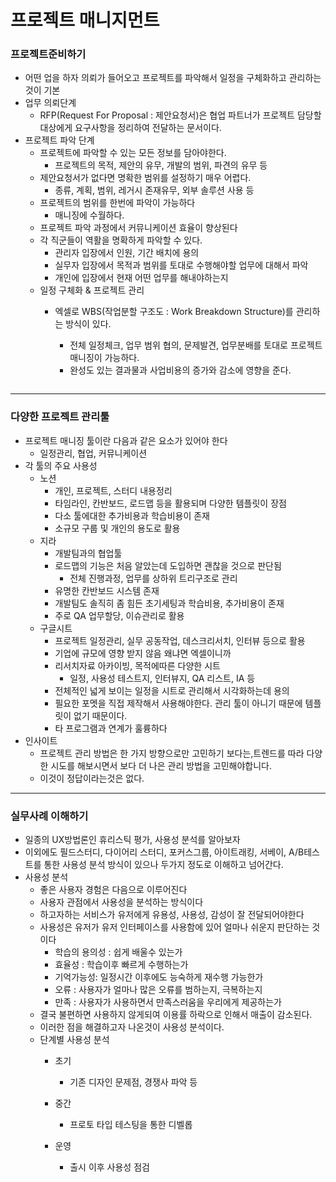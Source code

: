 # 프로젝트 매니지먼트

### 프로젝트준비하기

* 어떤 업을 하자 의뢰가 들어오고 프로젝트를 파악해서 일정을 구체화하고 관리하는 것이 기본
* 업무 의뢰단계
  * RFP(Request For Proposal : 제안요청서)은 협업 파트너가 프로젝트 담당할 대상에게 요구사항을 정리하여 전달하는 문서이다.
* 프로젝트 파악 단계
  * 프로젝트에 파악할 수 있는 모든 정보를 담아야한다.
    * 프로젝트의 목적, 제안의 유무, 개발의 범위, 파견의 유무 등
  * 제안요청서가 없다면 명확한 범위를 설정하기 매우 어렵다.
    * 종류, 계획, 범위, 레거시 존재유무, 외부 솔루션 사용 등
  * 프로젝트의 범위를 한번에 파악이 가능하다
    * 매니징에 수월하다.
  * 프로젝트 파악 과정에서 커뮤니케이션 효율이 향상된다
  * 각 직군들이 역활을 명확하게 파악할 수 있다.
    * 관리자 입장에서 인원, 기간 배치에 용의
    * 실무자 입장에서 목적과 범위를 토대로 수행해야할 업무에 대해서 파악
    * 개인에 입장에서 현재 어떤 업무를 해내야하는지
  * 일정 구체화 & 프로젝트 관리
    *   엑셀로 WBS(작업분할 구조도 : Work Breakdown Structure)를 관리하는 방식이 있다.

        * 전체 일정체크, 업무 범위 협의, 문제발견, 업무분배를 토대로 프로젝트 매니징이 가능하다.
        * 완성도 있는 결과물과 사업비용의 증가와 감소에 영향을 준다.



        <figure><img src="https://file.notion.so/f/s/c0a0674c-a2f4-466d-b1c8-7c82849720ce/%E1%84%89%E1%85%B3%E1%84%8F%E1%85%B3%E1%84%85%E1%85%B5%E1%86%AB%E1%84%89%E1%85%A3%E1%86%BA_2023-05-02_%E1%84%8B%E1%85%A9%E1%84%92%E1%85%AE_1.04.33.png?id=3ad989ee-90c6-444d-ae0f-daed178eaa85&#x26;table=block&#x26;spaceId=72d2560e-b4fe-4909-9fbb-0acc6bb93317&#x26;expirationTimestamp=1683277286253&#x26;signature=m0gKEOJtRX74MKwMzMvlpDTdtQAh9rfQl3VsYCtKRBE&#x26;downloadName=%E1%84%89%E1%85%B3%E1%84%8F%E1%85%B3%E1%84%85%E1%85%B5%E1%86%AB%E1%84%89%E1%85%A3%E1%86%BA+2023-05-02+%E1%84%8B%E1%85%A9%E1%84%92%E1%85%AE+1.04.33.png" alt=""><figcaption></figcaption></figure>

***

### 다양한 프로젝트 관리툴

* 프로젝트 매니징 툴이란 다음과 같은 요소가 있어야 한다
  * 일정관리, 협업, 커뮤니케이션
* 각 툴의 주요 사용성
  * 노션
    * 개인, 프로젝트, 스터디 내용정리
    * 타임라인, 칸반보드, 로드맵 등을 활용되며 다양한 템플릿이 장점
    * 다소 툴에대한 추가비용과 학습비용이 존재
    * 소규모 구룹 및 개인의 용도로 활용
  * 지라
    * 개발팀과의 협업툴
    * 로드맵의 기능은 처음 알았는데 도입하면 괜찮을 것으로 판단됨
      * 전체 진행과정, 업무를 상하위 트리구조로 관리
    * 유명한 칸반보드 시스템 존재
    * 개발팀도 솔직히 좀 힘든 초기세팅과 학습비용, 추가비용이 존재
    * 주로 QA 업무할당, 이슈관리로 활용
  * 구글시트
    * 프로젝트 일정관리, 실무 공동작업, 데스크리서치, 인터뷰 등으로 활용
    * 기업에 규모에 영향 받지 않음 왜냐면 엑셀이니까
    * 리서치자료 아카이빙, 목적에따른 다양한 시트
      * 일정, 사용성 테스트지, 인터뷰지, QA 리스트, IA 등
    * 전체적인 넓게 보이는 일정을 시트로 관리해서 시각화하는데 용의
    * 필요한 포멧을 직접 제작해서 사용해야한다. 관리 툴이 아니기 때문에 템플릿이 없기 때문이다.
    * 타 프로그램과 연계가 훌륭하다
* 인사이트
  * 프로젝트 관리 방법은 한 가지 방향으로만 고민하기 보다는,트렌드를 따라 다양한 시도를 해보시면서 보다 더 나은 관리 방법을 고민해야합니다.
  * 이것이 정답이라는것은 없다.

***

### 실무사례 이해하기

* 일종의 UX방법론인 휴리스틱 평가, 사용성 분석를 알아보자
* 이외에도 필드스터디, 다이어리 스터디, 포커스그룹, 아이트래킹, 서베이, A/B테스트를 통한 사용성 분석 방식이 있으나 두가지 정도로 이해하고 넘어간다.
* 사용성 분석
  * 좋은 사용자 경험은 다음으로 이루어진다
  * 사용자 관점에서 사용성을 분석하는 방식이다
  * 하고자하는 서비스가 유저에게 유용성, 사용성, 감성이 잘 전달되어야한다
  * 사용성은 유저가 유저 인터페이스를 사용함에 있어 얼마나 쉬운지 판단하는 것이다
    * 학습의 용의성 : 쉽게 배울수 있는가
    * 효율성 : 학습이후 빠르게 수행하는가
    * 기억가능성: 일정시간 이후에도 능숙하게 재수행 가능한가
    * 오류 : 사용자가 얼마나 많은 오류를 범하는지, 극복하는지
    * 만족 : 사용자가 사용하면서 만족스러움을 우리에게 제공하는가
  * 결국 불편하면 사용하지 않게되여 이용률 하락으로 인해서 매출이 감소된다.
  * 이러한 점을 해결하고자 나온것이 사용성 분석이다.
  * 단계별 사용성 분석
    * 초기
      * 기존 디자인 문제점, 경쟁사 파악 등
    * 중간
      * 프로토 타입 테스팅을 통한 디벨롭
    *   운영

        * 출시 이후 사용성 점검



        <figure><img src="https://file.notion.so/f/s/3b70c7f5-8edc-44ad-b9b9-f7b688afe629/%E1%84%89%E1%85%B3%E1%84%8F%E1%85%B3%E1%84%85%E1%85%B5%E1%86%AB%E1%84%89%E1%85%A3%E1%86%BA_2023-05-02_%E1%84%8B%E1%85%A9%E1%84%92%E1%85%AE_2.15.00.png?id=9a11a99c-9951-4ed8-b4a9-f11217a229d7&#x26;table=block&#x26;spaceId=72d2560e-b4fe-4909-9fbb-0acc6bb93317&#x26;expirationTimestamp=1683277425086&#x26;signature=OTOShNxkhGo27RviTKDeHWQya2Z7NYtYbV3diFY1ArA&#x26;downloadName=%E1%84%89%E1%85%B3%E1%84%8F%E1%85%B3%E1%84%85%E1%85%B5%E1%86%AB%E1%84%89%E1%85%A3%E1%86%BA+2023-05-02+%E1%84%8B%E1%85%A9%E1%84%92%E1%85%AE+2.15.00.png" alt=""><figcaption></figcaption></figure>
